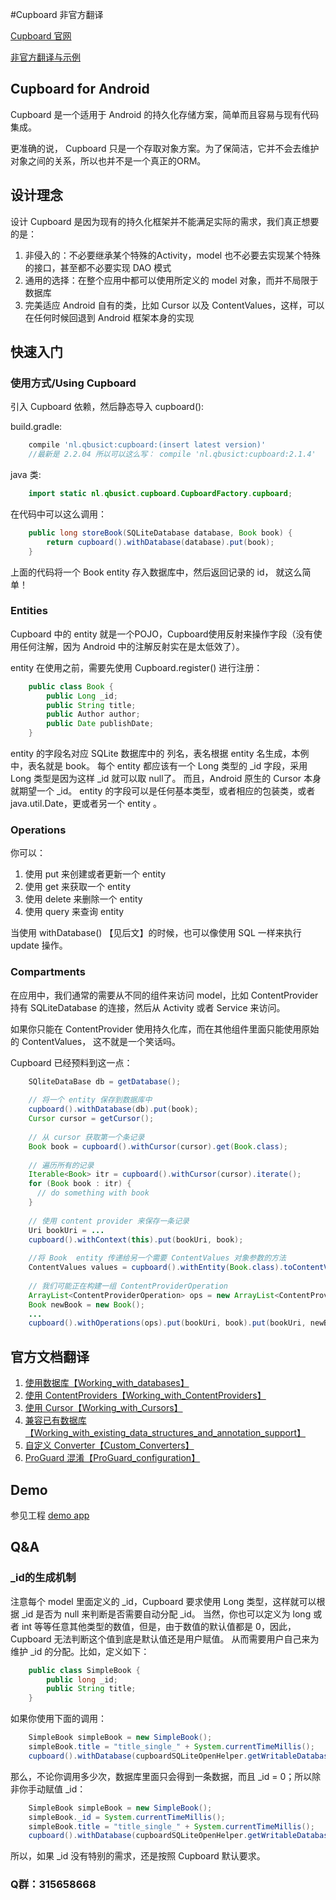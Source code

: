 #Cupboard 非官方翻译

[Cupboard 官网](https://bitbucket.org/littlerobots/cupboard)

[非官方翻译与示例](https://github.com/xesam/CupboardTips)

## Cupboard for Android

Cupboard 是一个适用于 Android 的持久化存储方案，简单而且容易与现有代码集成。

更准确的说， Cupboard 只是一个存取对象方案。为了保简洁，它并不会去维护对象之间的关系，所以也并不是一个真正的ORM。

## 设计理念
设计 Cupboard 是因为现有的持久化框架并不能满足实际的需求，我们真正想要的是：

1. 非侵入的：不必要继承某个特殊的Activity，model 也不必要去实现某个特殊的接口，甚至都不必要实现 DAO 模式
2. 通用的选择：在整个应用中都可以使用所定义的 model 对象，而并不局限于数据库
3. 完美适应 Android 自有的类，比如 Cursor 以及 ContentValues，这样，可以在任何时候回退到 Android 框架本身的实现

## 快速入门

### 使用方式/Using Cupboard

引入 Cupboard 依赖，然后静态导入 cupboard():

build.gradle:

```gradle
    compile 'nl.qbusict:cupboard:(insert latest version)'
    //最新是 2.2.04 所以可以这么写： compile 'nl.qbusict:cupboard:2.1.4'

```
    
java 类:

```java
    import static nl.qbusict.cupboard.CupboardFactory.cupboard;
```

在代码中可以这么调用：

```java
    public long storeBook(SQLiteDatabase database, Book book) {
        return cupboard().withDatabase(database).put(book);
    }
```

上面的代码将一个 Book entity 存入数据库中，然后返回记录的 id， 就这么简单！

### Entities

Cupboard 中的 entity 就是一个POJO，Cupboard使用反射来操作字段（没有使用任何注解，因为 Android 中的注解反射实在是太低效了）。

entity 在使用之前，需要先使用 Cupboard.register() 进行注册：

```java
    public class Book {
        public Long _id;
        public String title;
        public Author author;
        public Date publishDate;
    }
```

entity 的字段名对应 SQLite 数据库中的 列名，表名根据 entity 名生成，本例中，表名就是 book。
每个 entity 都应该有一个 Long 类型的 _id 字段，采用 Long 类型是因为这样 _id 就可以取 null了。
而且，Android 原生的 Cursor 本身就期望一个 _id。
entity 的字段可以是任何基本类型，或者相应的包装类，或者java.util.Date，更或者另一个 entity 。

### Operations

你可以：

1. 使用 put 来创建或者更新一个 entity 
2. 使用 get 来获取一个 entity 
3. 使用 delete 来删除一个 entity 
4. 使用 query 来查询 entity 

当使用 withDatabase() 【见后文】的时候，也可以像使用 SQL 一样来执行 update 操作。

### Compartments

在应用中，我们通常的需要从不同的组件来访问 model，比如 ContentProvider 持有 SQLiteDatabase 的连接，然后从 Activity 或者 Service 来访问。

如果你只能在 ContentProvider 使用持久化库，而在其他组件里面只能使用原始的 ContentValues， 这不就是一个笑话吗。

Cupboard 已经预料到这一点：

```java
    SQliteDataBase db = getDatabase();
    
    // 将一个 entity 保存到数据库中
    cupboard().withDatabase(db).put(book);
    Cursor cursor = getCursor();
    
    // 从 cursor 获取第一个条记录
    Book book = cupboard().withCursor(cursor).get(Book.class);
    
    // 遍历所有的记录
    Iterable<Book> itr = cupboard().withCursor(cursor).iterate();
    for (Book book : itr) {
      // do something with book
    }
    
    // 使用 content provider 来保存一条记录
    Uri bookUri = ...
    cupboard().withContext(this).put(bookUri, book);
    
    //将 Book  entity 传递给另一个需要 ContentValues 对象参数的方法
    ContentValues values = cupboard().withEntity(Book.class).toContentValues(book);
    
    // 我们可能正在构建一组 ContentProviderOperation 
    ArrayList<ContentProviderOperation> ops = new ArrayList<ContentProviderOperation>(10);
    Book newBook = new Book();
    ...
    cupboard().withOperations(ops).put(bookUri, book).put(bookUri, newBook);
```
    
## 官方文档翻译

1. [使用数据库【Working_with_databases】](./doc/Working_with_databases.md)
1. [使用 ContentProviders【Working_with_ContentProviders】](./doc/Working_with_ContentProviders.md)
1. [使用 Cursor【Working_with_Cursors】](./doc/Working_with_Cursors.md)
1. [兼容已有数据库【Working_with_existing_data_structures_and_annotation_support】](./doc/Working_with_existing_data_structures_and_annotation_support.md)
1. [自定义 Converter【Custom_Converters】](./doc/Custom_Converters.md)
1. [ProGuard 混淆【ProGuard_configuration】](./doc/ProGuard_configuration.md)

## Demo

参见工程 [demo app](https://github.com/xesam/Cupboard-CN)
    
## Q&A

### _id的生成机制
注意每个 model 里面定义的 _id，Cupboard 要求使用 Long 类型，这样就可以根据 _id 是否为 null 来判断是否需要自动分配 _id。
当然，你也可以定义为 long 或者 int 等等任意其他类型的数值，但是，由于数值的默认值都是 0，因此，Cupboard 无法判断这个值到底是默认值还是用户赋值。
从而需要用户自己来为维护 _id 的分配。比如，定义如下：

```java
    public class SimpleBook {
        public long _id;
        public String title;
    }
```

如果你使用下面的调用：

```java
    SimpleBook simpleBook = new SimpleBook();
    simpleBook.title = "title_single_" + System.currentTimeMillis();
    cupboard().withDatabase(cupboardSQLiteOpenHelper.getWritableDatabase()).put(simpleBook);
```

那么，不论你调用多少次，数据库里面只会得到一条数据，而且 _id = 0；所以除非你手动赋值 _id：

```java
    SimpleBook simpleBook = new SimpleBook();
    simpleBook._id = System.currentTimeMillis();
    simpleBook.title = "title_single_" + System.currentTimeMillis();
    cupboard().withDatabase(cupboardSQLiteOpenHelper.getWritableDatabase()).put(simpleBook);
```

所以，如果 _id 没有特别的需求，还是按照 Cupboard 默认要求。

### Q群：315658668
